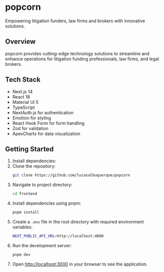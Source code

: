 # popcorn

Empowering litigation funders, law firms and brokers with innovative solutions.

## Overview

popcorn provides cutting-edge technology solutions to streamline and enhance operations for litigation funding professionals, law firms, and legal brokers.

## Tech Stack

- Next.js 14
- React 18
- Material UI 5
- TypeScript
- NextAuth.js for authentication
- Emotion for styling
- React Hook Form for form handling
- Zod for validation
- ApexCharts for data visualization

## Getting Started

1. Install dependencies:
2. Clone the repository:
   ```bash
   git clone https://github.com/lucasalbuquerque/popcorn
   ```
3. Navigate to project directory:
   ```bash
   cd frontend
   ```
4. Install dependencies using pnpm:
   ```bash
   pnpm install
   ```
5. Create a `.env` file in the root directory with required environment variables:
   ```bash
   NEXT_PUBLIC_API_URL=http://localhost:4000
   ```
6. Run the development server:
   ```bash
   pnpm dev
   ```
7. Open [http://localhost:3000](http://localhost:3000) in your browser to see the application.

